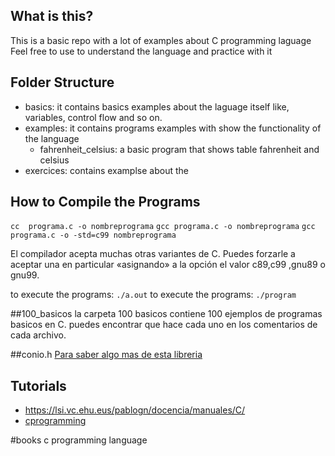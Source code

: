 ## What is this?
This is a basic repo with a lot of examples about C programming laguage
Feel free to use to understand the language and practice with it

## Folder Structure
- basics: it contains basics examples about the laguage itself like, variables, control flow and so on.
- examples: it contains programs examples with show the functionality of the language
  - fahrenheit_celsius: a basic program that shows table fahrenheit and celsius
- exercices: contains examplse about the

## How to Compile the Programs
`cc  programa.c -o nombreprograma`
`gcc programa.c -o nombreprograma`
`gcc programa.c -o -std=c99 nombreprograma`

El compilador acepta muchas otras variantes de C. Puedes forzarle a aceptar una en particular «asignando» a la opción el valor c89,c99 ,gnu89 o gnu99.

to execute the programs: `./a.out`
to execute the programs: `./program`


##100_basicos
la carpeta 100 basicos contiene 100 ejemplos de programas basicos en C.
puedes encontrar que hace cada uno en los comentarios de cada archivo.

##conio.h
[Para saber algo mas de esta libreria](http://gmartinezs.blogspot.pe/2010/10/porque-no-debemos-utilizar-la-libreria.html)

## Tutorials
- https://lsi.vc.ehu.eus/pablogn/docencia/manuales/C/
- [cprogramming](http://www.cprogramming.com/)

#books
c programming language
